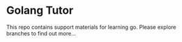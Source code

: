 # Golang Tutor

This repo contains support materials for learning go. Please explore branches to find out more...